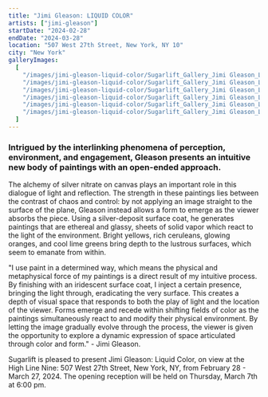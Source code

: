 ```yaml
---
title: "Jimi Gleason: LIQUID COLOR"
artists: ["jimi-gleason"]
startDate: "2024-02-28"
endDate: "2024-03-28"
location: "507 West 27th Street, New York, NY 10"
city: "New York"
galleryImages:
  [
    "/images/jimi-gleason-liquid-color/Sugarlift_Gallery_Jimi Gleason_Liquid_Color_2024_2.jpg",
    "/images/jimi-gleason-liquid-color/Sugarlift_Gallery_Jimi Gleason_Liquid_Color_2024_5.jpg",
    "/images/jimi-gleason-liquid-color/Sugarlift_Gallery_Jimi Gleason_Liquid_Color_2024_6.jpg",
    "/images/jimi-gleason-liquid-color/Sugarlift_Gallery_Jimi Gleason_Liquid_Color_2024_3.jpg",
    "/images/jimi-gleason-liquid-color/Sugarlift_Gallery_Jimi Gleason_Liquid_Color_2024_7.jpg",
    "/images/jimi-gleason-liquid-color/Sugarlift_Gallery_Jimi Gleason_Liquid_Color_2024_8.jpg",
  ]
---
```


### Intrigued by the interlinking phenomena of perception, environment, and engagement, Gleason presents an intuitive new body of paintings with an open-ended approach.

The alchemy of silver nitrate on canvas plays an important role in this dialogue of light and reflection. The strength in these paintings lies between the contrast of chaos and control: by not applying an image straight to the surface of the plane, Gleason instead allows a form to emerge as the viewer absorbs the piece. Using a silver-deposit surface coat, he generates paintings that are ethereal and glassy, sheets of solid vapor which react to the light of the environment. Bright yellows, rich ceruleans, glowing oranges, and cool lime greens bring depth to the lustrous surfaces, which seem to emanate from within.

"I use paint in a determined way, which means the physical and metaphysical force of my paintings is a direct result of my intuitive process. By finishing with an iridescent surface coat, I inject a certain presence, bringing the light through, eradicating the very surface. This creates a depth of visual space that responds to both the play of light and the location of the viewer. Forms emerge and recede within shifting fields of color as the paintings simultaneously react to and modify their physical environment. By letting the image gradually evolve through the process, the viewer is given the opportunity to explore a dynamic expression of space articulated through color and form." - Jimi Gleason.

Sugarlift is pleased to present Jimi Gleason: Liquid Color, on view at the High Line Nine: 507 West 27th Street, New York, NY, from February 28 - March 27, 2024. The opening reception will be held on Thursday, March 7th at 6:00 pm.

